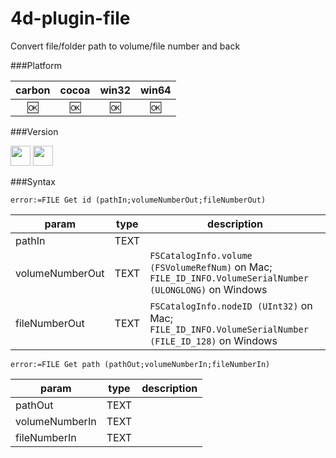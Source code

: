 # 4d-plugin-file
Convert file/folder path to volume/file number and back

###Platform

| carbon | cocoa | win32 | win64 |
|:------:|:-----:|:---------:|:---------:|
|🆗|🆗|🆗|🆗|

###Version

<img src="https://cloud.githubusercontent.com/assets/1725068/18940649/21945000-8645-11e6-86ed-4a0f800e5a73.png" width="32" height="32" /> <img src="https://cloud.githubusercontent.com/assets/1725068/18940648/2192ddba-8645-11e6-864d-6d5692d55717.png" width="32" height="32" />

###Syntax

```
error:=FILE Get id (pathIn;volumeNumberOut;fileNumberOut)
```

param|type|description
------------|------|----
pathIn|TEXT|
volumeNumberOut|TEXT|``FSCatalogInfo.volume (FSVolumeRefNum)`` on Mac; ``FILE_ID_INFO.VolumeSerialNumber (ULONGLONG)`` on Windows
fileNumberOut|TEXT|``FSCatalogInfo.nodeID (UInt32)`` on Mac; ``FILE_ID_INFO.VolumeSerialNumber (FILE_ID_128)`` on Windows 

```
error:=FILE Get path (pathOut;volumeNumberIn;fileNumberIn)
```

param|type|description
------------|------|----
pathOut|TEXT|
volumeNumberIn|TEXT|
fileNumberIn|TEXT|
